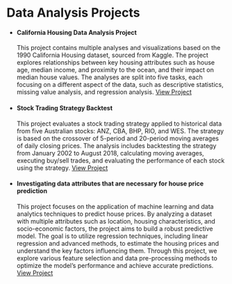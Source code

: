# Data Analysis Projects

* <h4><b> California Housing Data Analysis Project </b></h4> 

  This project contains multiple analyses and visualizations based on the 1990 California Housing dataset, sourced from Kaggle. The project explores relationships between key housing attributes such as house age, median income, and proximity to the ocean, and their impact on median house values. The analyses are split into five tasks, each focusing on a different aspect of the data, such as descriptive statistics, missing value analysis, and regression analysis. [View Project](https://github.com/Hamza-Siam/California-Housing-Data-Analysis-Project)

* <h4><b> Stock Trading Strategy Backtest </b></h4> 

  This project evaluates a stock trading strategy applied to historical data from five Australian stocks: ANZ, CBA, BHP, RIO, and WES. The strategy is based on the crossover of 5-period and 20-period moving averages of daily closing prices. The analysis includes backtesting the strategy from January 2002 to August 2018, calculating moving averages, executing buy/sell trades, and evaluating the performance of each stock using the strategy. [View Project](https://github.com/Hamza-Siam/Stock-Trading-Strategy-Backtest-)

* <h4><b> Investigating data attributes that are necessary for house price prediction </b></h4> 

  This project focuses on the application of machine learning and data analytics techniques to predict house prices. By analyzing a dataset with multiple attributes such as location, housing characteristics, and socio-economic factors, the project aims to build a robust predictive model. The goal is to utilize regression techniques, including linear regression and advanced methods, to estimate the housing prices and understand the key factors influencing them. Through this project, we explore various feature selection and data pre-processing methods to optimize the model’s performance and achieve accurate predictions. [View Project](https://github.com/Hamza-Siam/Investigating-data-attributes-that-are-necessary-for-house-price-prediction)
